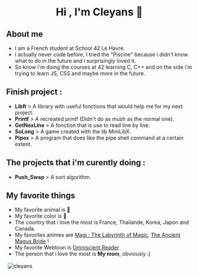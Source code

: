 <h1 align="center">Hi , I'm Cleyans 👋</h1>

<h2 align="left">About me</h3>

- I am a French student at School 42 Le Havre.
- I actually never code before, I tried the "Piscine" because i didn't know what to do in the future and i surprisingly loved it.
- So know i'm doing the courses at 42 learning C, C++ and on the side i'm trying to learn JS, CSS and maybe more in the future.

<h2 align="left">Finish project :</h2>

- **Libft** > A library with useful fonctions that would help me for my next project.
- **Printf** > A recreated printf (Didn't do as mush as the normal one).
- **GetNexLine** > A fonction that is use to read line by line.
- **SoLong** > A game created with the lib MiniLibX.
- **Pipex** > A program that does like the pipe shell command at a certain extent.

<h2>The projects that i'm curently doing :</h2>

- **Push_Swap** > A sort algorithm.

<h2>My favorite things</h2>

- My favorite animal is 🦊
- My favorite color is 💜
- The country that i love the most is France, Thailande, Korea, Japon and Canada.
- My favorites animes are [Magi : The Labyrinth of Magic](https://www.nautiljon.com/animes/magi+-+the+labyrinth+of+magic.html), [The Ancient Magus Bride](https://www.nautiljon.com/mangas/the+ancient+magus+bride.html) !
- My favorite Webtoon is [Omniscient Reader](https://www.webtoons.com/en/action/omniscient-reader/list?title_no=2154)
- The person that i love the most is **My mom**, obviously :)

<p>&nbsp;<img align="center" src="https://github-readme-stats.vercel.app/api?username=cleyans&show_icons=true&locale=en" alt="cleyans" /></p>
